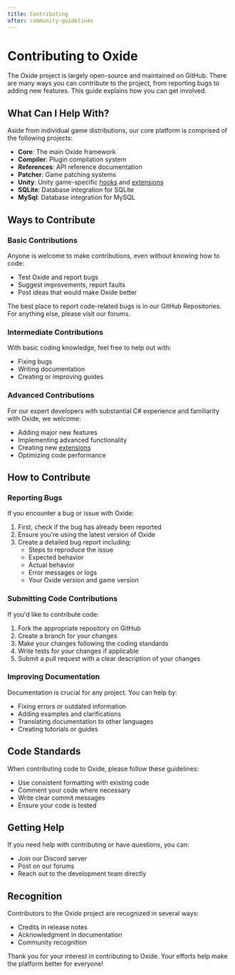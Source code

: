 ```yaml
---
title: Contributing
after: community-guidelines
---
```


# Contributing to Oxide

The Oxide project is largely open-source and maintained on GitHub. There are many ways you can contribute to the project, from reporting bugs to adding new features. This guide explains how you can get involved.

## What Can I Help With?

Aside from individual game distributions, our core platform is comprised of the following projects:

- **Core**: The main Oxide framework
- **Compiler**: Plugin compilation system
- **References**: API reference documentation
- **Patcher**: Game patching systems
- **Unity**: Unity game-specific <a href="/glossary#hooks" class="glossary-term">hooks</a> and <a href="/glossary#extensions" class="glossary-term">extensions</a>
- **SQLite**: Database integration for SQLite
- **MySql**: Database integration for MySQL

## Ways to Contribute

### Basic Contributions

Anyone is welcome to make contributions, even without knowing how to code:

- Test Oxide and report bugs
- Suggest improvements, report faults
- Post ideas that would make Oxide better

The best place to report code-related bugs is in our GitHub Repositories. For anything else, please visit our forums.

### Intermediate Contributions

With basic coding knowledge, feel free to help out with:

- Fixing bugs
- Writing documentation
- Creating or improving guides

### Advanced Contributions

For our expert developers with substantial C# experience and familiarity with Oxide, we welcome:

- Adding major new features
- Implementing advanced functionality
- Creating new <a href="/glossary#extensions" class="glossary-term"><span class="glossary-term__word">extensions</span></a>
- Optimizing code performance

## How to Contribute

### Reporting Bugs

If you encounter a bug or issue with Oxide:

1. First, check if the bug has already been reported
2. Ensure you're using the latest version of Oxide
3. Create a detailed bug report including:
   - Steps to reproduce the issue
   - Expected behavior
   - Actual behavior
   - Error messages or logs
   - Your Oxide version and game version

### Submitting Code Contributions

If you'd like to contribute code:

1. Fork the appropriate repository on GitHub
2. Create a branch for your changes
3. Make your changes following the coding standards
4. Write tests for your changes if applicable
5. Submit a pull request with a clear description of your changes

### Improving Documentation

Documentation is crucial for any project. You can help by:

- Fixing errors or outdated information
- Adding examples and clarifications
- Translating documentation to other languages
- Creating tutorials or guides

## Code Standards

When contributing code to Oxide, please follow these guidelines:

- Use consistent formatting with existing code
- Comment your code where necessary
- Write clear commit messages
- Ensure your code is tested

## Getting Help

If you need help with contributing or have questions, you can:

- Join our Discord server
- Post on our forums
- Reach out to the development team directly

## Recognition

Contributors to the Oxide project are recognized in several ways:

- Credits in release notes
- Acknowledgment in documentation
- Community recognition

Thank you for your interest in contributing to Oxide. Your efforts help make the platform better for everyone!
